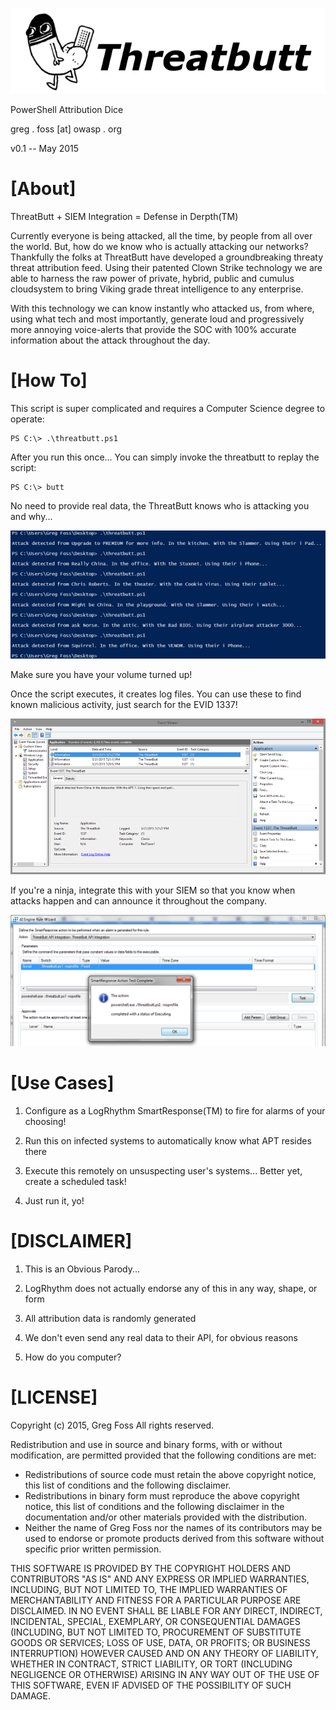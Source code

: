 ![ThreatButt](/images/threatbutt.png)

PowerShell Attribution Dice

greg . foss [at] owasp . org

v0.1  --  May 2015

# [About]

ThreatButt + SIEM Integration = Defense in Derpth(TM)

Currently everyone is being attacked, all the time, by people from all over the world. But, how do we know who is actually attacking our networks? Thankfully the folks at ThreatButt have developed a groundbreaking threaty threat attribution feed. Using their patented Clown Strike technology we are able to harness the raw power of private, hybrid, public and cumulus cloudsystem to bring Viking grade threat intelligence to any enterprise.

With this technology we can know instantly who attacked us, from where, using what tech and most importantly, generate loud and progressively more annoying voice-alerts that provide the SOC with 100% accurate information about the attack throughout the day.

# [How To]

This script is super complicated and requires a Computer Science degree to operate:

	PS C:\> .\threatbutt.ps1

After you run this once... You can simply invoke the threatbutt to replay the script:

	PS C:\> butt

No need to provide real data, the ThreatButt knows who is attacking you and why...

![Script](/images/script.png)

Make sure you have your volume turned up!

Once the script executes, it creates log files. You can use these to find known malicious activity, just search for the EVID 1337!

![EVIDs](/images/event-logs.png)

If you're a ninja, integrate this with your SIEM so that you know when attacks happen and can announce it throughout the company.

![SmartResponse](/images/SmartResponse.png)

# [Use Cases]

1) Configure as a LogRhythm SmartResponse(TM) to fire for alarms of your choosing!

2) Run this on infected systems to automatically know what APT resides there

3) Execute this remotely on unsuspecting user's systems... Better yet, create a scheduled task!

4) Just run it, yo!

# [DISCLAIMER]

1) This is an Obvious Parody...

2) LogRhythm does not actually endorse any of this in any way, shape, or form

3) All attribution data is randomly generated

4) We don't even send any real data to their API, for obvious reasons

5) How do you computer?

# [LICENSE]

Copyright (c) 2015, Greg Foss
All rights reserved.

Redistribution and use in source and binary forms, with or without
modification, are permitted provided that the following conditions are met:
* Redistributions of source code must retain the above copyright notice, this list of conditions and the following disclaimer.
* Redistributions in binary form must reproduce the above copyright notice, this list of conditions and the following disclaimer in the documentation and/or other materials provided with the distribution.
* Neither the name of Greg Foss nor the names of its contributors may be used to endorse or promote products derived from this software without specific prior written permission.

THIS SOFTWARE IS PROVIDED BY THE COPYRIGHT HOLDERS AND CONTRIBUTORS "AS IS" AND
ANY EXPRESS OR IMPLIED WARRANTIES, INCLUDING, BUT NOT LIMITED TO, THE IMPLIED
WARRANTIES OF MERCHANTABILITY AND FITNESS FOR A PARTICULAR PURPOSE ARE
DISCLAIMED. IN NO EVENT SHALL <COPYRIGHT HOLDER> BE LIABLE FOR ANY
DIRECT, INDIRECT, INCIDENTAL, SPECIAL, EXEMPLARY, OR CONSEQUENTIAL DAMAGES
(INCLUDING, BUT NOT LIMITED TO, PROCUREMENT OF SUBSTITUTE GOODS OR SERVICES;
LOSS OF USE, DATA, OR PROFITS; OR BUSINESS INTERRUPTION) HOWEVER CAUSED AND
ON ANY THEORY OF LIABILITY, WHETHER IN CONTRACT, STRICT LIABILITY, OR TORT
(INCLUDING NEGLIGENCE OR OTHERWISE) ARISING IN ANY WAY OUT OF THE USE OF THIS
SOFTWARE, EVEN IF ADVISED OF THE POSSIBILITY OF SUCH DAMAGE.